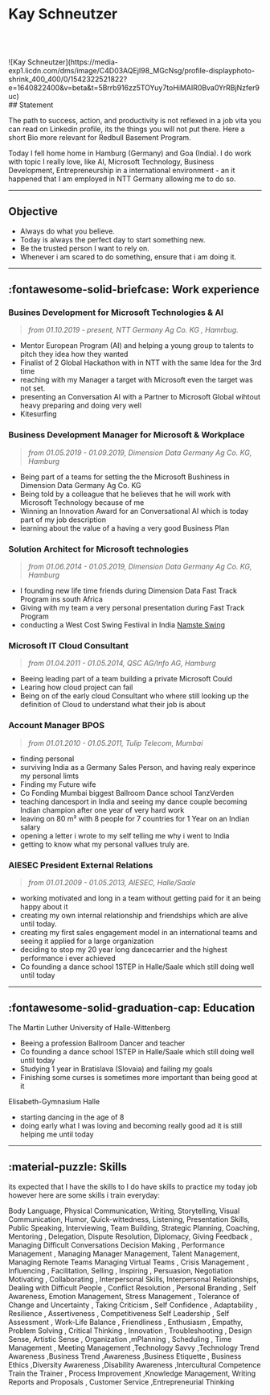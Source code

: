 # Kay Schneutzer
<br>
<br><br>![Kay Schneutzer](https://media-exp1.licdn.com/dms/image/C4D03AQEjI98_MGcNsg/profile-displayphoto-shrink_400_400/0/1542322521822?e=1640822400&v=beta&t=5Brrb916zz5TOYuy7toHiMAIR0Bva0YrRBjNzfer9uc)
<br>
## Statement

The path to success, action, and productivity is not reflexed in a job vita you can read on  Linkedin profile, its the things you will not put there. Here a short Bio more relevant for Redbull Basement Program. 

Today  I  fell home home in Hamburg (Germany) and Goa (India). I do work with topic I really love, like AI, Microsoft Technology, Business Development, Entrepreneurship in a international environment - an it happened that I am employed in NTT Germany allowing me to do so. 

---

## Objective

* Always do what you believe. 
* Today is always the perfect day to start something new. 
* Be the trusted person I want to rely on.
* Whenever i am scared to do something, ensure that i am doing it.  

---

## :fontawesome-solid-briefcase: Work experience

### Busines Development for Microsoft Technologies & AI 
> *from 01.10.2019 - present, NTT Germany Ag Co. KG , Hamrbug.* <br>



* Mentor European Program (AI) and helping a young group to talents to pitch they idea how they wanted
* Finalist of 2 Global Hackathon with in NTT with the same Idea for the 3rd time
* reaching with my Manager a target with Microsoft even the target was not set. 
* presenting an Conversation AI with a Partner to Microsoft Global wihtout heavy preparing and doing very well
* Kitesurfing


### Business Development Manager for Microsoft & Workplace 
> *from 01.05.2019 - 01.09.2019, Dimension Data Germany Ag Co. KG, Hamburg* <br>

* Being part of a teams for setting the the Microsoft Bushiness in Dimension Data Germany Ag Co. KG
* Being told by a colleague that he believes that he will work with Microsoft Technology because of me
* Winning an Innovation Award for an Conversational AI which is today part of my job description
* learning about the value of a having a very good Business Plan 

###  Solution Architect for Microsoft technologies 
> *from 01.06.2014 - 01.05.2019, Dimension Data Germany Ag Co. KG, Hamburg* <br>

* I founding new life time friends during Dimension Data Fast Track Program ins south Africa
* Giving with my team a very personal presentation during Fast Track Program
* conducting a West Cost Swing Festival in India [Namste Swing](https://namasteswing.in/?fbclid=IwAR0uXs7akKQcK8jYuyX1Mn10ynVbIk6T94COuCZo9Is5tmRcFl4Gt54W6Xc)

###  Microsoft IT Cloud Consultant 
> *from 01.04.2011 - 01.05.2014, QSC AG/Info AG, Hamburg* <br>

* Beeing leading part of a team building a private Microsoft Could
* Learing how cloud project can fail
* Being on of the early cloud Consultant who where still looking up the definition of Cloud to understand what their job is about

###  Account Manager BPOS 
> *from 01.01.2010 - 01.05.2011, Tulip Telecom, Mumbai* <br>

* finding personal 
* surviving India as a Germany Sales Person, and having realy experince my personal limts 
* Finding my Future wife 
* Co Fonding Mumbai biggest Ballroom Dance school TanzVerden
* teaching dancesport in India and seeing my dance couple becoming Indian champion after one year of very hard work
* leaving on 80 m² with 8 people for 7 countries for 1 Year on an Indian salary 
* opening a letter i wrote to my self telling me why i went to India
* getting to know what my personal vallues truly are. 

###  AIESEC President External Relations 
> *from 01.01.2009 - 01.05.2013, AIESEC, Halle/Saale* <br>

* working motivated and long in a team without getting paid for it an being happy about it
* creating my own internal relationship and friendships which are alive until today.
* creating my first sales engagement model in an international teams and seeing it applied for a large organization
* deciding to stop my 20 year long dancecarrier and the highest performance i ever achieved
* Co founding a dance school 1STEP in Halle/Saale which still doing well until today

---

## :fontawesome-solid-graduation-cap: Education
The Martin Luther University of Halle-Wittenberg

  * Beeing a profession Ballroom Dancer and teacher 
  * Co founding a dance school 1STEP in Halle/Saale which still doing well until today
  * Studying 1 year in Bratislava (Slovaia) and failing my goals
  * Finishing some curses is sometimes more important than being good at it
    

Elisabeth-Gymnasium Halle

  * starting dancing in the age of 8 
  * doing early what I was loving and becoming really good ad it is still helping me until today

---

## :material-puzzle: Skills
its expected that I have the skills to I do have skills to practice my today job
however here are some skills i train everyday: 

Body Language, Physical Communication, Writing, Storytelling, Visual Communication,  Humor, Quick-wittedness, Listening, Presentation Skills,  Public Speaking, Interviewing, Team Building, Strategic Planning, Coaching, Mentoring , Delegation, Dispute Resolution, Diplomacy, Giving Feedback , Managing Difficult Conversations 
Decision Making , Performance Management , Managing Manager Management,  Talent Management, Managing Remote Teams 
Managing Virtual Teams , Crisis Management , Influencing , Facilitation, Selling , Inspiring , Persuasion, Negotiation
Motivating , Collaborating , Interpersonal Skills, Interpersonal Relationships, Dealing with Difficult People , Conflict Resolution , Personal Branding , Self Awareness, Emotion Management, Stress Management , Tolerance of Change and Uncertainty , Taking Criticism , Self Confidence , Adaptability ,  Resilience , Assertiveness , Competitiveness 
Self Leadership , Self Assessment , Work-Life Balance , Friendliness , Enthusiasm , Empathy, Problem Solving , Critical Thinking , Innovation , Troubleshooting , Design Sense, Artistic Sense , Organization ,mPlanning , Scheduling , Time Management , Meeting Management ,Technology Savvy ,Technology Trend Awareness ,Business Trend ,Awareness ,Business Etiquette , Business Ethics ,Diversity Awareness ,Disability Awareness ,Intercultural Competence 
Train the Trainer , Process Improvement ,Knowledge Management, Writing Reports and Proposals , Customer Service ,Entrepreneurial Thinking
 
